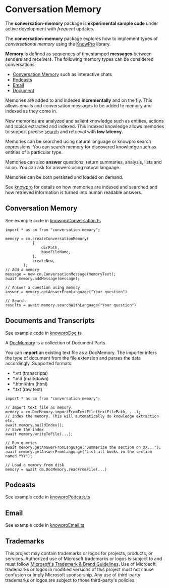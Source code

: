 # Conversation Memory

The **conversation-memory** package is **experimental sample code** under active development with _frequent_ updates.

The **conversation-memory** package explores how to implement types of _conversational memory_ using the [KnowPro](../../knowPro/README.md) library.

**Memory** is defined as sequences of timestamped **messages** between senders and receivers. The following memory types can be considered conversations:

- [Conversation Memory](./src/conversationMemory.ts) such as interactive chats
- [Podcasts](./src/podcast.ts)
- [Email](./src/emailMemory.ts)
- [Document](./src/docMemory.ts)

Memories are added to and indexed **incrementally** and on the fly. This allows emails and conversation messages to be added to memory and indexed as they come in.

New memories are analyzed and salient knowledge such as entities, actions and topics extracted and indexed. This indexed knowledge allows memories to support precise [search](./src/memory.ts#search) and retrieval with **low latency**.

Memories can be searched using natural language or knowpro search expressions. You can search memory for discovered knowledge such as entities of a particular type.

Memories can also **answer** questions, return summaries, analysis, lists and so on. You can ask for answers using natural language.

Memories can be both persisted and loaded on demand.

See [knowpro](../../knowPro/README.md) for details on how memories are indexed and searched and how retrieved information is turned into human readable answers.

## Conversation Memory

See example code in [knowproConversation.ts](../../../examples/chat/src/memory/knowproConversation.ts)

```
import * as cm from "conversation-memory";

memory = cm.createConversationMemory(
            {
                dirPath,
                baseFileName,
            },
            createNew,
        );
// Add a memory
message = new cm.ConversationMessage(memoryText);
await memory.addMessage(message);

// Answer a question using memory
answer = memory.getAnswerFromLanguage("Your question")

// Search
results = await memory.searchWithLanguage("Your question")
```

## Documents and Transcripts

See example code in [knowproDoc.ts](../../../examples/chat/src/memory/knowproDoc.ts)

A [DocMemory](../conversation/src/docMemory.ts) is a collection of Document Parts.

You can **import** an existing text file as a DocMemory. The importer infers the type of document from the file extension and parses the data accordingly. Supported formats:

- \*.vtt (transcripts)
- \*.md (markdown)
- \*.html/htm (html)
- \*.txt (raw text)

```
import * as cm from "conversation-memory";

// Import text file as memory.
memory = cm.DocMemory.importFromTextFile(textFilePath, ...);
// Index the memory. This will automatically do knowledge extraction etc.
await memory.buildIndex();
// Save the index
await memory.writeToFile(...);

// Run queries
await memory.getAnswerFromLanguage("Summarize the section on XX...");
await memory.getAnswerFromLanguage("List all books in the section named YYY");

// Load a memory from disk
memory = await cm.DocMemory.readFromFile(...)

```

## Podcasts

See example code in [knowproPodcast.ts](../../../examples/chat/src/memory/knowproPodcast.ts)

## Email

See example code in [knowproEmail.ts](../../../examples/chat/src/memory/knowproEmail.ts)

## Trademarks

This project may contain trademarks or logos for projects, products, or services. Authorized use of Microsoft
trademarks or logos is subject to and must follow
[Microsoft's Trademark & Brand Guidelines](https://www.microsoft.com/en-us/legal/intellectualproperty/trademarks/usage/general).
Use of Microsoft trademarks or logos in modified versions of this project must not cause confusion or imply Microsoft sponsorship.
Any use of third-party trademarks or logos are subject to those third-party's policies.
